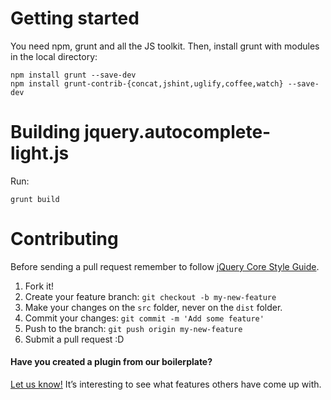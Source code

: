 # Getting started

You need npm, grunt and all the JS toolkit. Then, install grunt with modules in
the local directory:

    npm install grunt --save-dev
    npm install grunt-contrib-{concat,jshint,uglify,coffee,watch} --save-dev

# Building jquery.autocomplete-light.js

Run:

    grunt build

# Contributing

Before sending a pull request remember to follow [jQuery Core Style Guide](http://contribute.jquery.org/style-guide/js/).

1. Fork it!
2. Create your feature branch: `git checkout -b my-new-feature`
3. Make your changes on the `src` folder, never on the `dist` folder.
4. Commit your changes: `git commit -m 'Add some feature'`
5. Push to the branch: `git push origin my-new-feature`
6. Submit a pull request :D

#### Have you created a plugin from our boilerplate?

[Let us
know!](https://github.com/yourlabs/jquery-autocomplete-light/wiki/Sites) It’s
interesting to see what features others have come up with.
